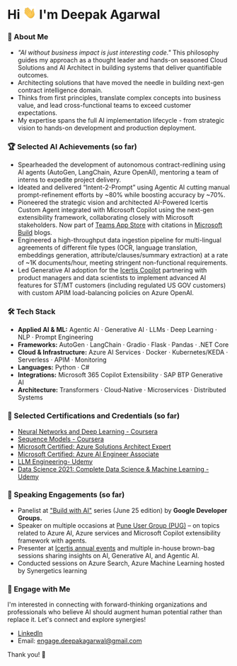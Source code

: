 # Hi <img src="https://raw.githubusercontent.com/ABSphreak/ABSphreak/master/gifs/Hi.gif" width="30px"> I'm Deepak Agarwal

### 🧠 About Me
- _"AI without business impact is just interesting code."_ This philosophy guides my approach as a thought leader and hands-on seasoned Cloud Solutions and AI Architect in building systems that deliver quantifiable outcomes.
- Architecting solutions that have moved the needle in building next-gen contract intelligence domain.
- Thinks from first principles, translate complex concepts into business value, and lead cross-functional teams to exceed customer expectations.
- My expertise spans the full AI implementation lifecycle - from strategic vision to hands-on development and production deployment.

### 🏆 Selected AI Achievements (so far)
- Spearheaded the development of autonomous contract-redlining using AI agents (AutoGen, 
LangChain, Azure OpenAI), mentoring a team of interns to expedite project delivery.
- Ideated and delivered “Intent-2-Prompt” using Agentic AI cutting manual prompt-refinement 
efforts by ~80% while boosting accuracy by ~70%.
- Pioneered the strategic vision and architected AI-Powered Icertis Custom Agent integrated with Microsoft 
Copilot using the next-gen extensibility framework, collaborating closely with Microsoft
stakeholders. Now part of [Teams App Store](https://appsource.microsoft.com/en-us/product/office/WA200006824?tab=Overview) with citations in [Microsoft Build](https://techcommunity.microsoft.com/blog/microsoft365copilotblog/microsoft-build-2025-how-to-create-a-%E2%80%9Cfrontier%E2%80%9D-workplace-powered-by-agents/4414287) blogs.
- Engineered a high-throughput data ingestion pipeline for multi-lingual agreements of different
file types (OCR, language translation, embeddings generation, attribute/clauses/summary
extraction) at a rate of ~1K documents/hour, meeting stringent non-functional requirements.
- Led Generative AI adoption for the [Icertis Copilot](https://www.icertis.com/products/platform/copilot/) partnering with product managers and data 
scientists to implement advanced AI features for ST/MT customers (including regulated US GOV 
customers) with custom APIM load-balancing policies on Azure OpenAI.

### 🛠️ Tech Stack  
- **Applied AI & ML:** Agentic AI · Generative AI · LLMs · Deep Learning · NLP · Prompt Engineering  
- **Frameworks:** AutoGen · LangChain · Gradio · Flask · Pandas · .NET Core  
- **Cloud & Infrastructure:** Azure AI Services · Docker · Kubernetes/KEDA · Serverless · APIM · Monitoring  
- **Languages:** Python · C#  
- **Integrations:** Microsoft 365 Copilot Extensibility · SAP BTP Generative AI  
- **Architecture:** Transformers · Cloud‑Native · Microservices · Distributed Systems

### 🏅 Selected Certifications and Credentials (so far)
- [Neural Networks and Deep Learning - Coursera](https://coursera.org/share/3311775093b6c6c19b6aa13ae8207d2d)
- [Sequence Models - Coursera](https://coursera.org/share/d0caf8aed7bb363250d321bee086cd3e)
- [Microsoft Certified: Azure Solutions Architect Expert](https://learn.microsoft.com/api/credentials/share/en-us/DeepakAgarwal-9396/B883B6C6D84CDB45?sharingId=90395B8FB365FD1F)
- [Microsoft Certified: Azure AI Engineer Associate](https://learn.microsoft.com/api/credentials/share/en-us/DeepakAgarwal-9396/BC30498F4C6F08A?sharingId=90395B8FB365FD1F)
- [LLM Engineering- Udemy](https://www.udemy.com/certificate/UC-4e336544-fd62-4758-887a-e50b01a125b2/)
- [Data Science 2021: Complete Data Science & Machine Learning - Udemy](https://www.udemy.com/certificate/UC-28a85e98-a36d-4f88-952e-8d729a8fa637/)

### 🎤 Speaking Engagements (so far)
- Panelist at ["Build with AI"](https://www.linkedin.com/posts/gdgpune_buildwithai-gdgpune-deutschebank-activity-7344046196237164548-tjgW?utm_source=share&utm_medium=member_desktop&rcm=ACoAAAL1pbsBxk4dCggFunJOfGDiNeS_lAD-NUg) series (June 25 edition) by **Google Developer Groups.**
- Speaker on multiple occasions at [Pune User Group (PUG)](https://www.linkedin.com/posts/engage-deepakagarwal_microsoftcopilot-ai-microsoftteams-activity-7327378501307666433-Qq_t?utm_source=share&utm_medium=member_desktop&rcm=ACoAAAL1pbsBxk4dCggFunJOfGDiNeS_lAD-NUg) – on topics 
related to Azure AI, Azure services and Microsoft Copilot extensibility framework with agents.
- Presenter at [Icertis annual events](https://www.linkedin.com/posts/engage-deepakagarwal_icertis-collectiveintelligence-icertiscopilot-activity-7291834349908336640-o48V?utm_source=share&utm_medium=member_desktop&rcm=ACoAAAL1pbsBxk4dCggFunJOfGDiNeS_lAD-NUg) and multiple in-house brown-bag sessions sharing insights on AI, 
Generative AI, and Agentic AI.
- Conducted sessions on Azure Search, Azure Machine Learning hosted by Synergetics learning

### 🤝 Engage with Me  

I'm interested in connecting with forward-thinking organizations and professionals who believe AI should augment human potential rather than replace it. Let's connect and explore synergies!

- [LinkedIn](https://www.linkedin.com/in/engage-deepakagarwal/)
- Email: [engage.deepakagarwal@gmail.com](mailto:engage.deepakagarwal@gmail.com)


Thank you! 🙏
